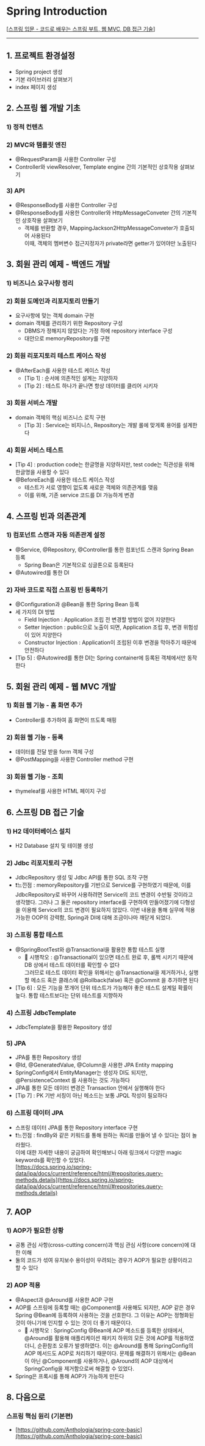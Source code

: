 # Spring Introduction
[[스프링 입문 - 코드로 배우는 스프링 부트, 웹 MVC, DB 접근 기술](https://www.inflearn.com/course/스프링-입문-스프링부트/)]

---
## 1. 프로젝트 환경설정
- Spring project 생성
- 기본 라이브러리 살펴보기
- index 페이지 생성

## 2. 스프링 웹 개발 기초
### 1) 정적 컨텐츠
### 2) MVC와 템플릿 엔진
- @RequestParam을 사용한 Controller 구성
- Controller와 viewResolver, Template engine 간의 기본적인 상호작용 살펴보기
### 3) API
- @ResponseBody를 사용한 Controller 구성
- @ResponseBody를 사용한 Controller와 HttpMessageConveter 간의 기본적인 상호작용 살펴보기
  - 객체를 반환할 경우, MappingJackson2HttpMessageConveter가 호출되어 사용된다  
    이때, 객체의 멤버변수 접근지정자가 private라면 getter가 있어야만 노출된다

## 3. 회원 관리 예제 - 백엔드 개발
### 1) 비즈니스 요구사항 정리
### 2) 회원 도메인과 리포지토리 만들기
- 요구사항에 맞는 객체 domain 구현
- domain 객체를 관리하기 위한 Repository 구성
  - DBMS가 정해지지 않았다는 가정 하에 repository interface 구성  
  - 대안으로 memoryRepository를 구현 
### 2) 회원 리포지토리 테스트 케이스 작성
- @AfterEach를 사용한 테스트 케이스 작성
  - [Tip 1] : 순서에 의존적인 설계는 지양하자
  - [Tip 2] : 테스트 하나가 끝나면 항상 데이터를 클리어 시키자
### 3) 회원 서비스 개발
- domain 객체의 핵심 비즈니스 로직 구현
  - [Tip 3] : Service는 비지니스, Repository는 개발 롤에 맞게록 용어를 설계한다
### 4) 회원 서비스 테스트
- [Tip 4] : production code는 한글명을 지양하지만, test code는 직관성을 위해 한글명을 사용할 수 있다
- @BeforeEach를 사용한 테스트 케이스 작성
  - 테스트가 서로 영향이 없도록 새로운 객체와 의존관계를 맺음
  - 이를 위해, 기존 service 코드를 DI 가능하게 변경

## 4. 스프링 빈과 의존관계
### 1) 컴포넌트 스캔과 자동 의존관계 설정
- @Service, @Repository, @Controller를 통한 컴포넌트 스캔과 Spring Bean 등록
  - Spring Bean은 기본적으로 싱글톤으로 등록된다
- @Autowired를 통한 DI
### 2) 자바 코드로 직접 스프링 빈 등록하기
- @Configuration과 @Bean을 통한 Spring Bean 등록
- 세 가지의 DI 방법
  - Field Injection : Application 조립 전 변경할 방법이 없어 지양한다
  - Setter Injection : public으로 노출이 되면, Application 조립 후, 변경 위험성이 있어 지양한다
  - Constructor Injection : Application이 조립된 이후 변경을 막아주기 때문에 안전하다
- [Tip 5] : @Autowired를 통한 DI는 Spring container에 등록된 객체에서만 동작한다

## 5. 회원 관리 예제 - 웹 MVC 개발
### 1) 회원 웹 기능 - 홈 화면 추가
- Controller를 추가하여 홈 화면이 뜨도록 매핑
### 2) 회원 웹 기능 - 등록
- 데이터를 전달 받을 form 객체 구성
- @PostMapping을 사용한 Controller method 구현
### 3) 회원 웹 기능 - 조회
- thymeleaf를 사용한 HTML 페이지 구성

## 6. 스프링 DB 접근 기술
### 1) H2 데이터베이스 설치
 - H2 Database 설치 및 테이블 생성
### 2) Jdbc 리포지토리 구현
 - JdbcRepository 생성 및 Jdbc API를 통한 SQL 조작 구현
 - ❗️느낀점 : memoryRepository를 기반으로 Service를 구현하였기 때문에,
          이를 JdbcRepository로 바꾸어 사용하려면 Service의 코드 변경이 수반될 것이라고 생각했다.
          그러나 그 둘은 repository interface를 구현하여 만들어졌기에 다형성을 이용해 Service의 코드 변경이 필요하지 않았다.
          이번 내용을 통해 실무에 적용가능한 OOP의 강력함, Spring과 DI에 대해 조금이나마 깨닫게 되었다.
### 3) 스프링 통합 테스트
 - @SpringBootTest와 @Transactional을 활용한 통합 테스트 실행
   - 🔨 시행착오 : @Transactional이 있으면 테스트 완료 후, 롤백 시키기 때문에 DB 상에서 테스트 데이터를 확인할 수 없다  
       그러므로 테스트 데이터 확인을 위해서는 @Transactional을 제거하거나, 실행할 메소드 혹은 클래스에 @Rollback(false) 혹은 @Commit 을 추가하면 된다
 - [Tip 6] : 모든 기능을 쪼개어 단위 테스트가 가능해야 좋은 테스트 설계일 확률이 높다. 통합 테스트보다는 단위 테스트를 지향하자
### 4) 스프링 JdbcTemplate
 - JdbcTemplate을 활용한 Repository 생성
### 5) JPA
 - JPA를 통한 Repository 생성
 - @Id, @GeneratedValue, @Column을 사용한 JPA Entity mapping
 - SpringConfig에서 EntityManager는 생성자 DI도 되지만, @PersistenceContext 를 사용하는 것도 가능하다
 - JPA를 통한 모든 데이터 변경은 Transaction 안에서 실행해야 한다
 - [Tip 7] : PK 기반 서칭이 아닌 메소드는 보통 JPQL 작성이 필요하다
### 6) 스프링 데이터 JPA
 - 스프링 데이터 JPA를 통한 Repository interface 구현
 - ❗️느낀점 : findBy와 같은 키워드를 통해 원하는 쿼리를 만들어 낼 수 있다는 점이 놀라웠다.  
            이에 대한 자세한 내용이 궁금하여 확인해보니 아래 링크에서 다양한 magic keywords를 확인할 수 있었다.  
            [https://docs.spring.io/spring-data/jpa/docs/current/reference/html/#repositories.query-methods.details](https://docs.spring.io/spring-data/jpa/docs/current/reference/html/#repositories.query-methods.details)

## 7. AOP
### 1) AOP가 필요한 상황
 - 공통 관심 사항(cross-cutting concern)과 핵심 관심 사항(core concern)에 대한 이해
 - 둘의 코드가 섞여 유지보수 용이성이 우려되는 경우가 AOP가 필요한 상황이라고 할 수 있다
### 2) AOP 적용
 - @Aspect과 @Around를 사용한 AOP 구현
 - AOP를 스프링에 등록할 때는 @Component를 사용해도 되지만, AOP 같은 경우 Spring @Bean에 등록하여 사용하는 것을 선호한다.
   그 이유는 AOP는 정형화된 것이 아니기에 인지할 수 있는 것이 더 좋기 때문이다. 
   - 🔨 시행착오 : SpringConfig @Bean에 AOP 메소드를 등록한 상태에서, @Around를 활용해 애플리케이션 패키지 하위의 모든 것에 AOP를 적용하였더니, 순환참조 오류가 발생하였다.
                 이는 @Around를 통해 SpringConfig의 AOP 메서드도 AOP로 처리하기 때문이다.
                 문제를 해결하기 위해서는 @Bean이 아닌 @Component를 사용하거나, @Around의 AOP 대상에서 SpringConfig을 제거함으로써 해결할 수 있었다.
 - Spring은 프록시를 통해 AOP가 가능하게 만든다
 
## 8. 다음으로
### 스프링 핵심 원리 (기본편)
- [https://github.com/Anthologia/spring-core-basic](https://github.com/Anthologia/spring-core-basic)
